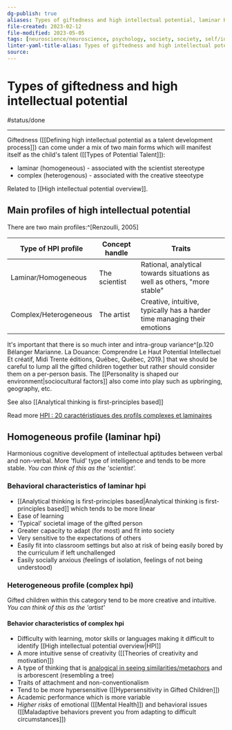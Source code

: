 ```yaml
---
dg-publish: true
aliases: Types of giftedness and high intellectual potential, laminar HPI, complex HPI, artist, scientist, genius, types of genius, types of talent
file-created: 2023-02-12
file-modified: 2023-05-05
tags: [neuroscience/neuroscience, psychology, society, society, self/identity, giftedness, giftedness]
linter-yaml-title-alias: Types of giftedness and high intellectual potential
source: 
---
```


# Types of giftedness and high intellectual potential

#status/done

---

Giftedness ([[Defining high intellectual potential as a talent development process]]) can come under a mix of two main forms which will manifest itself as the child's talent ([[Types of Potential Talent]]):

- laminar (homogeneous) - associated with the scientist stereotype
- complex (heterogenous) - associated with the creative steeotype

Related to [[High intellectual potential overview]].

## Main profiles of high intellectual potential

There are two main profiles:^[Renzoulli, 2005]

Type of HPI profile | Concept handle | Traits
---| ---| ---
Laminar/Homogeneous | The scientist |  Rational, analytical towards situations as well as others, "more stable"
Complex/Heterogeneous | The artist |Creative, intuitive, typically has a harder time managing their emotions

It's important that there is so much inter and intra-group variance^[p.120 Bélanger Marianne. La Douance: Comprendre Le Haut Potential Intellectuel Et créatif, Midi Trente éditions, Québec, Québec, 2019.] that we should be careful to lump all the gifted children together but rather should consider them on a per-person basis. The [[Personality is shaped our environment|sociocultural factors]] also come into play such as upbringing, geography, etc.

See also [[Analytical thinking is first-principles based]]

Read more [HPI : 20 caractéristiques des profils complexes et laminaires](https://suivezlezebre.com/hpi-caracteristiques/)

## Homogeneous profile (laminar hpi)

Harmonious cognitive development of intellectual aptitudes between verbal and non-verbal. More 'fluid' type of intelligence and tends to be more stable. *You can think of this as the 'scientist'.*

### Behavioral characteristics of laminar hpi

- [[Analytical thinking is first-principles based|Analytical thinking is first-principles based]] which tends to be more linear
- Ease of learning
- 'Typical' societal image of the gifted person
- Greater capacity to adapt (for most) and fit into society
- Very sensitive to the expectations of others
- Easily fit into classroom settings but also at risk of being easily bored by the curriculum if left unchallenged
- Easily socially anxious (feelings of isolation, feelings of not being understood)

### Heterogeneous profile (complex hpi)

Gifted children within this category tend to be more creative and intuitive. *You can think of this as the 'artist'*

#### Behavior characteristics of complex hpi

- Difficulty with learning, motor skills or languages making it difficult to identify [[High intellectual potential overview|HPI]]
- A more intuitive sense of creativity ([[Theories of creativity and motivation]])
- A type of thinking that is [analogical in seeing similarities/metaphors](https://www.jepense.org/pensee-analytique-et-pensee-analogique/) and is arborescent (resembling a tree)
- Traits of attachment and non-conventionalism
- Tend to be more hypersensitive ([[Hypersensitivity in Gifted Children]])
- Academic performance which is more variable
- *Higher risks* of emotional ([[Mental Health]]) and behavioral issues ([[Maladaptive behaviors prevent you from adapting to difficult circumstances]])
